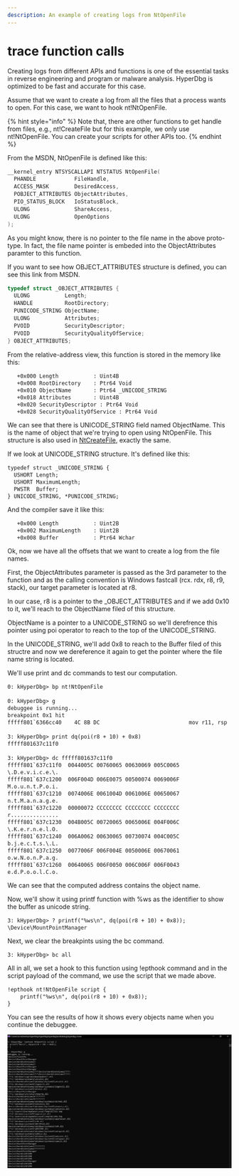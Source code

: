 ```yaml
---
description: An example of creating logs from NtOpenFile
---
```


# trace function calls

Creating logs from different APIs and functions is one of the essential tasks in reverse engineering and program or malware analysis. HyperDbg is optimized to be fast and accurate for this case.

Assume that we want to create a log from all the files that a process wants to open. For this case, we want to hook nt!NtOpenFile. 

{% hint style="info" %}
Note that, there are other functions to get handle from files, e.g., nt!CreateFile but for this example, we only use nt!NtOpenFile. You can create your scripts for other APIs too.
{% endhint %}

From the MSDN, NtOpenFile is defined like this:

```c
__kernel_entry NTSYSCALLAPI NTSTATUS NtOpenFile(
  PHANDLE            FileHandle,
  ACCESS_MASK        DesiredAccess,
  POBJECT_ATTRIBUTES ObjectAttributes,
  PIO_STATUS_BLOCK   IoStatusBlock,
  ULONG              ShareAccess,
  ULONG              OpenOptions
);
```

As you might know, there is no pointer to the file name in the above proto-type. In fact, the file name pointer is embeded into the ObjectAttributes paramter to this function.

If you want to see how OBJECT_ATTRIBUTES structure is defined, you can see this link from MSDN.

```c
typedef struct _OBJECT_ATTRIBUTES {
  ULONG           Length;
  HANDLE          RootDirectory;
  PUNICODE_STRING ObjectName;
  ULONG           Attributes;
  PVOID           SecurityDescriptor;
  PVOID           SecurityQualityOfService;
} OBJECT_ATTRIBUTES;
```

From the relative-address view, this function is stored in the memory like this:

```
   +0x000 Length           : Uint4B
   +0x008 RootDirectory    : Ptr64 Void
   +0x010 ObjectName       : Ptr64 _UNICODE_STRING
   +0x018 Attributes       : Uint4B
   +0x020 SecurityDescriptor : Ptr64 Void
   +0x028 SecurityQualityOfService : Ptr64 Void
```

We can see that there is UNICODE_STRING field named ObjectName. This is the name of object that we're trying to open using NtOpenFile. This structure is also used in [NtCreateFile](https://docs.microsoft.com/en-us/windows/win32/api/winternl/nf-winternl-ntcreatefile), exactly the same.

If we look at UNICODE_STRING structure. It's defined like this:

```
typedef struct _UNICODE_STRING {
  USHORT Length;
  USHORT MaximumLength;
  PWSTR  Buffer;
} UNICODE_STRING, *PUNICODE_STRING;
```

And the compiler save it like this:

```
   +0x000 Length           : Uint2B
   +0x002 MaximumLength    : Uint2B
   +0x008 Buffer           : Ptr64 Wchar
```

Ok, now we have all the offsets that we want to create a log from the file names.

First, the ObjectAttributes parameter is passed as the 3rd parameter to the function and as the calling convention is Windows fastcall (rcx. rdx, r8, r9, stack), our target parameter is located at r8.

In our case, r8 is a pointer to the \_OBJECT_ATTRIBUTES and if we add 0x10 to it, we'll reach to the ObjectName filed of this structure.

ObjectName is a pointer to a UNICODE_STRING so we'll derefrence this pointer using poi operator to reach to the top of the UNICODE_STRING.

In the UNICODE_STRING, we'll add 0x8 to reach to the Buffer filed of this structre and now we dereference it again to get the pointer where the file name string is located.

We'll use print and dc commands to test our computation.

```clike
0: kHyperDbg> bp nt!NtOpenFile

0: kHyperDbg> g
debuggee is running...
breakpoint 0x1 hit
fffff801`6366cc40    4C 8B DC                            mov r11, rsp

3: kHyperDbg> print dq(poi(r8 + 10) + 0x8)
fffff801637c11f0

3: kHyperDbg> dc fffff801637c11f0
fffff801`637c11f0  0044005C 00760065 00630069 005C0065  \.D.e.v.i.c.e.\.
fffff801`637c1200  006F004D 006E0075 00500074 0069006F  M.o.u.n.t.P.o.i.
fffff801`637c1210  0074006E 0061004D 0061006E 00650067  n.t.M.a.n.a.g.e.
fffff801`637c1220  00000072 CCCCCCCC CCCCCCCC CCCCCCCC  r...............
fffff801`637c1230  004B005C 00720065 0065006E 004F006C  \.K.e.r.n.e.l.O.
fffff801`637c1240  006A0062 00630065 00730074 004C005C  b.j.e.c.t.s.\.L.
fffff801`637c1250  0077006F 006F004E 0050006E 00670061  o.w.N.o.n.P.a.g.
fffff801`637c1260  00640065 006F0050 006C006F 006F0043  e.d.P.o.o.l.C.o.
```

We can see that the computed address contains the object name.

Now, we'll show it using printf function with %ws as the identifier to show the buffer as unicode string.

```clike
3: kHyperDbg> ? printf("%ws\n", dq(poi(r8 + 10) + 0x8));
\Device\MountPointManager
```

Next, we clear the breakpints using the bc command.

```clike
3: kHyperDbg> bc all
```

All in all, we set a hook to this function using !epthook command and in the script payload of the command, we use the script that we made above.

```
!epthook nt!NtOpenFile script {
	printf("%ws\n", dq(poi(r8 + 10) + 0x8));
}
```

You can see the results of how it shows every objects name when you continue the debuggee.

![Getting NtOpenFile object names](../../../.gitbook/assets/NtOpenFile-Interpret.PNG)

